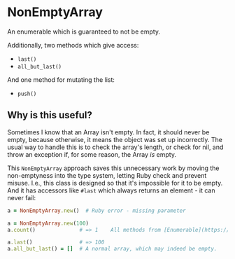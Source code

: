 # NonEmptyArray

An enumerable which is guaranteed to not be empty.

Additionally, two methods which give access:

* `last()`
* `all_but_last()`

And one method for mutating the list:

* `push()`

## Why is this useful?

Sometimes I know that an Array isn't empty. In fact, it should never be empty, because
otherwise, it means the object was set up incorrectly. The usual way to handle this is
to check the array's length, or check for nil, and throw an exception if, for some
reason, the Array _is_ empty.

This `NonEmptyArray` approach saves this unnecessary work by moving the non-emptyness
into the type system, letting Ruby check and prevent misuse. I.e., this class is
designed so that it's impossible for it to be empty. And it has accessors like `#last`
which always returns an element - it can never fail:

```ruby
a = NonEmptyArray.new()  # Ruby error - missing parameter
```

```ruby
a = NonEmptyArray.new(100)
a.count()              # => 1    All methods from [Enumerable](https://ruby-doc.org/core-2.7.1/Enumerable.html)

a.last()               # => 100
a.all_but_last() = []  # A normal array, which may indeed be empty.
```
